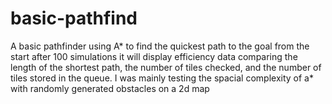 # basic-pathfind

A basic pathfinder using A* to find the quickest path to the goal from the start
after 100 simulations it will display efficiency data comparing the length of the shortest path, the number of tiles checked, and the number of tiles stored in the queue.
I was mainly testing the spacial complexity of a* with randomly generated obstacles on a 2d map
